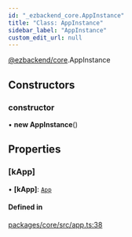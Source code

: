```yaml
---
id: "_ezbackend_core.AppInstance"
title: "Class: AppInstance"
sidebar_label: "AppInstance"
custom_edit_url: null
---
```


[@ezbackend/core](../modules/_ezbackend_core).AppInstance

## Constructors

### constructor

• **new AppInstance**()

## Properties

### [kApp]

• **[kApp]**: [`App`](_ezbackend_core.App)

#### Defined in

[packages/core/src/app.ts:38](https://github.com/kapydev/ezbackend/blob/345dd45/packages/core/src/app.ts#L38)
